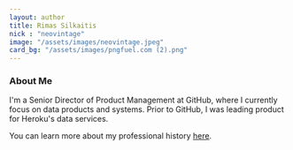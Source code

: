 ```yaml
---
layout: author
title: Rimas Silkaitis
nick : "neovintage"
image: "/assets/images/neovintage.jpeg"
card_bg: "/assets/images/pngfuel.com (2).png"
---
```


### About Me

I'm a Senior Director of Product Management at GitHub, where I currently focus on data products and systems.  Prior to GitHub, I was leading product for Heroku's data services.

You can learn more about my professional history [here](https://www.linkedin.com/in/rimassilkaitis/).